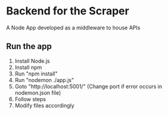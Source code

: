 # Backend for the Scraper
A Node App developed as a middleware to house APIs

## Run the app
1. Install Node.js
2. Install npm
3. Run "npm install"
4. Run "nodemon ./app.js"
5. Goto "http://localhost:5001/" (Change port if error occurs in nodemon.json file)
6. Follow steps
7. Modify files accordingly